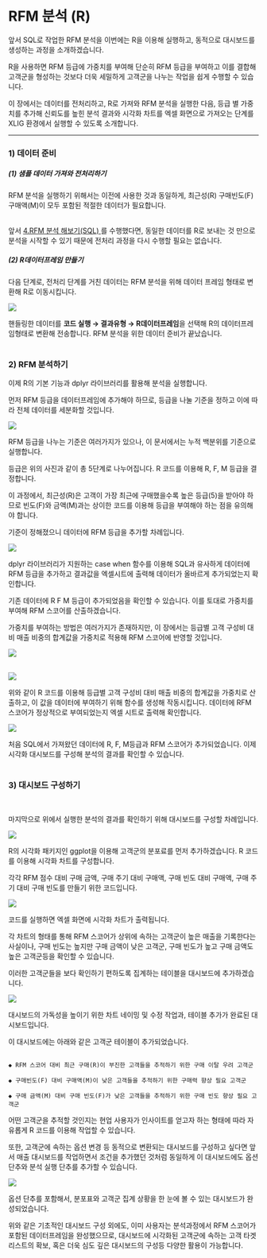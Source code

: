 
# RFM 분석 (R)


앞서 SQL로 작업한 RFM 분석을 이번에는 R을 이용해 실행하고, 동적으로 대시보드를 생성하는 과정을 소개하겠습니다.

R을 사용하면 RFM 등급에 가중치를 부여해 단순히 RFM 등급을 부여하고 이를 결합해 고객군을 형성하는 것보다 더욱 세밀하게 고객군을 나누는 작업을 쉽게 수행할 수 있습니다. 

이 장에서는 데이터를 전처리하고, R로 가져와 RFM 분석을 실행한 다음, 등급 별 가중치를 추가해 신뢰도를 높힌 분석 결과와 시각화 차트를 엑셀 화면으로 가져오는 단계를 XLIG 환경에서 실행할 수 있도록 소개합니다.


---



<h3>1) 데이터 준비</h3>

<h5>(1) 샘플 데이터 가져와 전처리하기</h5>
RFM 분석을 실행하기 위해서는 이전에 사용한 것과 동일하게, 최근성(R) 구매빈도(F) 구매액(M)이 모두 포함된 적절한 데이터가 필요합니다.<br>
<br>

앞서 <a href="/XLIG/2.사용자매뉴얼/3.데이터 분석 해보기/5.RFM 분석 해보기(SQL)/"> 4.RFM 분석 해보기(SQL) </a>를 수행했다면, 동일한 데이터를 R로 보내는 것 만으로 분석을 시작할 수 있기 때문에 전처리 과정을 다시 수행할 필요는 없습니다.



<h5>(2) R데이터프레임 만들기</h5>

다음 단계로, 전처리 단계를 거친 데이터는 RFM 분석을 위해 데이터 프레임 형태로 변환해 R로 이동시킵니다.


<img src="https://user-images.githubusercontent.com/86198387/204687519-30d0d6b5-db5a-473c-aed5-1b7249a3fbee.png"><br>

핸들링한 데이터를 <b> 코드 실행 → 결과유형 → R데이터프레임</b>을 선택해 R의 데이터프레임형태로 변환해 전송합니다. RFM 분석을 위한 데이터 준비가 끝났습니다.<br>
<br>

<h3>2) RFM 분석하기</h3>

이제 R의 기본 기능과 dplyr 라이브러리를 활용해 분석을 실행합니다.

먼저 RFM 등급을 데이터프레임에 추가해야 하므로, 등급을 나눌 기준을 정하고 이에 따라 전체 데이터를 세분화할 것입니다.<br>

<img src = "https://user-images.githubusercontent.com/86198387/204731606-779341ca-b3eb-4072-868e-4a1b062731d5.png" /><br>

RFM 등급을 나누는 기준은 여러가지가 있으나, 이 문서에서는 누적 백분위를 기준으로 실행합니다.<br>

등급은 위의 사진과 같이 총 5단계로 나누어집니다. R 코드를 이용해 R, F, M 등급을 결정합니다.<br>

이 과정에서, 최근성(R)은 고객이 가장 최근에 구매했을수록 높은 등급(5)을 받아야 하므로 빈도(F)와 금액(M)과는 상이한 코드를 이용해 등급을 부여해야 하는 점을 유의해야 합니다.<br>

 기준이 정해졌으니 데이터에 RFM 등급을 추가할 차례입니다.


<img src = "https://user-images.githubusercontent.com/86198387/204732010-51f59724-dbf3-4093-a204-3b508e3140a9.png" /><br>

dplyr 라이브러리가 지원하는 case when 함수를 이용해 SQL과 유사하게 데이터에 RFM 등급을 추가하고 결과값을 엑셀시트에 출력해 데이터가 올바르게 추가되었는지 확인합니다.<br>

기존 데이터에 R F M 등급이 추가되었음을 확인할 수 있습니다. 이를 토대로 가중치를 부여해 RFM 스코어를 산출하겠습니다.<br>

가중치를 부여하는 방법은 여러가지가 존재하지만, 이 장에서는 등급별 고객 구성비 대비 매출 비중의 합계값을 가중치로 적용해 RFM 스코어에 반영할 것입니다.<br>

<img src = "https://user-images.githubusercontent.com/86198387/204734601-f334a8e3-db01-4cfb-b0e5-88d0390f6766.png" /><br><br>

<img src = "https://user-images.githubusercontent.com/86198387/204735501-77df9076-5fb1-464b-a93a-796e233dc84a.png" /><br>

위와 같이 R 코드를 이용해 등급별 고객 구성비 대비 매출 비중의 합계값을 가중치로 산출하고, 이 값을 데이터에 부여하기 위해 함수를 생성해 작동시킵니다. 데이터에 RFM 스코어가 정상적으로 부여되었는지 엑셀 시트로 출력해 확인합니다.<br>

<img src = "https://user-images.githubusercontent.com/86198387/204738659-d903b90f-b007-4721-96a1-f1c6fdfd2721.png" /><br>

처음 SQL에서 가져왔던 데이터에 R, F, M등급과 RFM 스코어가 추가되었습니다. 이제 시각화 대시보드를 구성해 분석의 결과를 확인할 수 있습니다.<br><br>

<h3>3) 대시보드 구성하기</h3>

<br>

마지막으로 위에서 실행한 분석의 결과를 확인하기 위해 대시보드를 구성할 차례입니다.<br>

<img src = "https://user-images.githubusercontent.com/86198387/204739661-37ee7c01-96ad-4514-ab3f-00541b1614d2.png"/><br>

R의 시각화 패키지인 ggplot을 이용해 고객군의 분포료를 먼저 추가하겠습니다. R 코드를 이용해 시각화 차트를 구성합니다.<br>

각각 RFM 점수 대비 구매 금액, 구매 주기 대비 구매액, 구매 빈도 대비 구매액, 구매 주기 대비 구매 빈도를 만들기 위한 코드입니다.<br>

<img src = "https://user-images.githubusercontent.com/86198387/204741332-378a20ac-2f6c-4d23-9852-f9569401f9ce.png"/><br>

코드를 실행하면 엑셀 화면에 시각화 차트가 출력됩니다.<br>

각 차트의 형태를 통해 RFM 스코어가 상위에 속하는 고객군이 높은 매출을 기록한다는 사실이나, 구매 빈도는 높지만 구매 금액이 낮은 고객군, 구매 빈도가 높고 구매 금액도 높은 고객군등을 확인할 수 있습니다.<br>

이러한 고객군들을 보다 확인하기 편하도록 집계하는 테이블을 대시보드에 추가하겠습니다.<br>

<img src = "https://user-images.githubusercontent.com/86198387/204742582-d056e92a-5744-4ca5-ab80-7836388797aa.png"/><br>

대시보드의 가독성을 높이기 위한 차트 네이밍 및 수정 작업과, 테이블 추가가 완료된 대시보드입니다.<br>


이 대시보드에는 아래와 같은 고객군 테이블이 추가되었습니다.

```

◆ RFM 스코어 대비 최근 구매(R)이 부진한 고객들을 추적하기 위한 구매 이탈 우려 고객군

◆ 구매빈도(F) 대비 구매액(M)이 낮은 고객들을 추적하기 위한 구매력 향상 필요 고객군

◆ 구매 금액(M) 대비 구매 빈도(F)가 낮은 고객들을 추적하기 위한 구매 빈도 향상 필요 고객군

```

어떤 고객군을 추적할 것인지는 현업 사용자가 인사이트를 얻고자 하는 형태에 따라 자유롭게 R 코드를 이용해 작업할 수 있습니다.<br>

또한, 고객군에 속하는 옵션 변경 등 동적으로 변환되는 대시보드를 구성하고 싶다면 앞서 매출 대시보드를 작업하면서 조건을 추가했던 것처럼 동일하게 이 대시보드에도 옵션 단추와 분석 실행 단추를 추가할 수 있습니다.<br>


<img src = "https://user-images.githubusercontent.com/86198387/204745181-0283e1be-2ce8-4b9e-8fb5-36255a751d70.png" /><br>


옵션 단추를 포함해서, 분포표와 고객군 집계 상황을 한 눈에 볼 수 있는 대시보드가 완성되었습니다. <br>

위와 같은 기초적인 대시보드 구성 외에도, 이미 사용자는 분석과정에서 RFM 스코어가 포함된 데이터프레임을 완성했으므로, 대시보드에 시각화된 고객군에 속하는 고객 타겟리스트의 확보, 혹은 더욱 심도 깊은 대시보드의 구성등 다양한 활용이 가능합니다.

<br><br><br>

